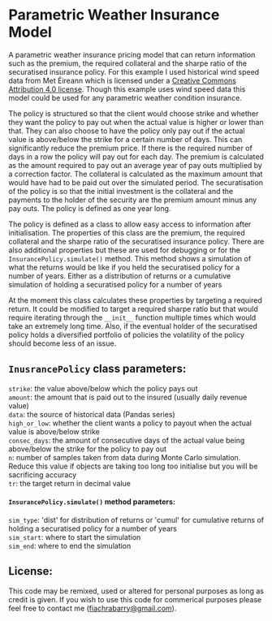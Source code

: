 # Parametric Weather Insurance Model
A parametric weather insurance pricing model that can return information such as the premium, the required collateral and the sharpe ratio of the securatised insurance policy. For this example I used historical wind speed data from Met Éireann which is licensed under a [Creative Commons Attribution 4.0 license](http://creativecommons.org/licenses/by/4.0/). Though this example uses wind speed data this model could be used for any parametric weather condition insurance.
  
The policy is structured so that the client would choose strike and whether they want the policy to pay out when the actual value is higher or lower than that. They can also choose to have the policy only pay out if the actual value is above/below the strike for a certain number of days. This can significantly reduce the premium price. If there is the required number of days in a row the policy will pay out for each day. The premium is calculated as the amount required to pay out an average year of pay outs multiplied by a correction factor. The collateral is calculated as the maximum amount that would have had to be paid out over the simulated period. The securatisation of the policy is so that the initial investment is the collateral and the payments to the holder of the security are the premium amount minus any pay outs. The policy is defined as one year long.
  
The policy is defined as a class to allow easy access to information after initialisation. The properties of this class are the premium, the required collateral and the sharpe ratio of the securatised insurance policy. There are also additional properties but these are used for debugging or for the `InsurancePolicy.simulate()` method. This method shows a simulation of what the returns would be like if you held the securatised policy for a number of years. Either as a distribution of returns or a cumulative simulation of holding a securatised policy for a number of years  
  
At the moment this class calculates these properties by targeting a required return. It could be modified to target a required sharpe ratio but that would require iterating through the `__init__` function multiple times which would take an extremely long time. Also, if the eventual holder of the securatised policy holds a diversified portfolio of policies the volatility of the policy should become less of an issue.    
  
## `InusrancePolicy` class parameters:
`strike`: the value above/below which the policy pays out  
`amount`: the amount that is paid out to the insured (usually daily revenue value)  
`data`: the source of historical data (Pandas series)  
`high_or_low`: whether the client wants a policy to payout when the actual value is above/below strike  
`consec_days`: the amount of consecutive days of the actual value being above/below the strike for the policy to pay out  
`n`: number of samples taken from data during Monte Carlo simulation. Reduce this value if objects are taking too long too initialise but you will be sacrificing accuracy  
`tr`: the target return in decimal value  
  
#### `InsurancePolicy.simulate()` method parameters:  
`sim_type`: 'dist' for distribution of returns or 'cumul' for cumulative returns of holding a securatised policy for a number of years  
`sim_start`: where to start the simulation  
`sim_end`: where to end the simulation  
  
## License:  
This code may be remixed, used or altered for personal purposes as long as credit is given. If you wish to use this code for commerical purposes please feel free to contact me (fiachrabarry@gmail.com).
